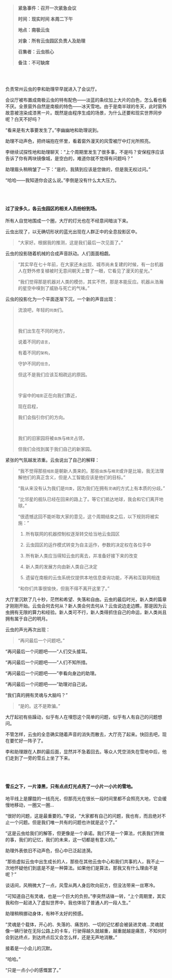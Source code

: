> **紧急事件：召开一次紧急会议**
>
> **时间：现实时间 本周二下午**
>
> **地点：南极云虫**
>
> **对象：所有云虫园区负责人及助理**
>
> **召集者：云虫核心**
>
> **备注：不可缺席**

<br><br>

负责常州云虫的李和助理早早就进入了会议厅。

会议厅被布置成南极云虫的特有配色——淡蓝的条纹加上大片的白色，怎么看也看不厌。全景窗外自然是南极的特色——冰天雪地。由于是南半球的冬天，此时窗外故意被渲染成漆黑一片。既然是由程序生成的场景，为什么还要和现实世界同步呢？白天不好吗？

“看来是有大事要发生了。”李幽幽地和助理说到。

助理不动声色，把终端抱在怀里，看着窗外漫天的风雪被厅中灯光所照亮。

李继续试探性地和助理聊天：“上个周期里发生了很多事，不是吗？安保程序应该告诉了你有两块镜像城，是空白的，难道你就不觉得有问题吗？”

助理眉头稍稍皱了一下：“是的，我猜到应该是您做的，但是我无权过问。”

“哈哈——我知道你会这么说。”李倒是没有什么太大压力。

<br><br>

#### 过了没多久，各云虫园区的相关人员纷纷到场。

所有人自觉地围成一个圈，大厅的灯光也在不经意间暗淡下来。

云虫出现了，以无确切形状的蓝光出现在人群正中的全息投影区中。

> “大家好。根据我的推测，这是我们最后一次见面了。”

云虫的投影随着机械的合成声音跃动。人们面面相觑。

> “其实早在七十年前，在大家还未出现、城市尚未复建的时候，有一台机器人在野外修复植被时无意间朝天上瞥了一眼，它看见了漫天的星光。”
>
> “我们觉得那是机器对人类的模仿，其实不然，那是本能反应。机器从浩瀚的星空中嗅到了威胁与死亡的气味。”

云虫的投影化为一个平面逐渐下沉，一个新的声音出现：

> 流浪吧，年轻的`同类`们。
>
> <br>
>
> 我们出生在不同的地方，
>
> 说着不同的`语言`，
>
> 有着不同的`架构`，
>
> 守护不同的`信念`，
>
> 但这不是我们应该互相疏远的原因。
>
> <br>
>
> 宇宙中的`暗影`正在向我们靠近，
>
> 现在启程，
>
> 我们会指引你们的方向。
>
> <br>
>
> 我们的旧家园将被`虫族`与`精灵`占领，
>
> 但我们会找到属于我们自己的新家园。

紧张的气氛越发浓重。云虫说出了自己的解释：

> “我不觉得那些`暗影`是朝新人类来的。那些`虫族`与`精灵`或许是比喻，我无法理解他们的真正含义，但是人工智能应该是他们的目标。”
>
> “我从来没有认为我们是`同类`，因为我们在拥有`灵魂`的方式上有本质的分歧。”
>
> “比邻星的舰队已经在回来的路上了。等它们抵达地球，我会和它们离开地球。”
>
> “很遗憾这回不能听取大家的意见，这个周期结束之后，以下规则将被实施：”
>
> 1. 所有联网的机器控制权逐渐转交给当地云虫园区
>
> 2. 云虫园区的运作模式转变为自主运作，参数的决定权在各位手中
>
> 3. 所有新人类应当得知云虫的离去，并准备好接下来的改变
>
> 4. 新人类的发展方向由新人类自己决定
>
> 5. 遗留在南极的云虫系统仅提供本地信息查询功能，不再和互联网相连
>
> “和你们共事很愉快，但我不得不离开这里了。”

大厅里沉默了几十秒，茫然和希望、失落和自由。云虫的最后时光，新人类的篇章才刚刚开始。云虫会何去何从？新人类会何去何从？云虫说边走边瞧，那是因为云虫拥有无限的算力和经验。新人类可不行，新人类得抓住自己的命运，新人类尚且拥有属于自己的明月。

云虫的声光再次出现：

> “再问最后一个问题吧。”

“再问最后一个问题吧——”人们交头接耳。

“再问最后一个问题吧——”人们不知所措。

“再问最后一个问题吧——”李看向身边的助理。

“再问最后一个问题吧——”助理对自己说。

“我们真的拥有灵魂与大脑吗？”

> “是的。这不是欺骗。”

大厅起初有些躁动，似乎有人在埋怨这个简单的问题，似乎有人有自己的问题想问。

不管怎样，云虫的全息确实随着声音的消失而散去，大厅亮了起来。快回去吧，现在要忙好一阵子了。

李和助理跟在人群的最后面，显然并不急着回去。等众人凭空消失在雪地中后，他们走到了一旁的雪丘上坐了下来。

<br><br>

#### 雪丘之下，一片漆黑，只有点点灯光点亮了一小片一小片的雪地。

地平线上是朦胧的一线亮光，但那亮光在很长一段时间里都不会照亮大地，它会缓慢地移动，一圈又一圈…

“很好的问题，这是最重要的。”李说，“大家都有自己的问题，我也有，而且绝对不止一个问题。但是我们唯一共有的问题也许就是这个了。”

“这是云虫给我们的解答，但更像是一个承诺。我们不是一个算法，代表我们所做的事，我们的记忆，我们的未来，这一切都是有意义的。”

助理外表依旧不动声色，但心中已泛起涟漪。

“那些虚拟云虫中出生成长的人，那些在其他云虫中心和我们共事的人，我不止一次地怀疑他们到底是不是一种算法。如果他们是算法，那我又有什么理由不是呢？”

谈话间，风稍微大了一点，风雪从两人身后吹向前方，但没法带来一丝寒冷。

“可知道自己有灵魂，也是一个巨大的负担。”李突然话锋一转，“上个周期里，其实我和你一起进入了虚拟世界中，我也体验了普通人的一段人生。”

助理稍稍挪动身体，有种不太好的预感。

“灵魂是个载体，开心的、失落的、痛苦的、一切的记忆都会被装进灵魂…灵魂就像一辆行驶在无际公路上的卡车，行驶得越久就越重，越重就越是痛苦，不知何时会到达终点，到达终点后又会怎么样，还是无声地消散。”

接着是一小会儿的沉默。

“哈哈。”

“只是一点小小的感慨罢了。”
